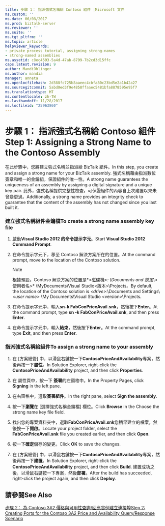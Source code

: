 ```yaml
---
title: 步驟 1： 指派強式名稱給 Contoso 組件 |Microsoft 文件
ms.custom: ''
ms.date: 06/08/2017
ms.prod: biztalk-server
ms.reviewer: ''
ms.suite: ''
ms.tgt_pltfrm: ''
ms.topic: article
helpviewer_keywords:
- private process tutorial, assigning strong-names
- strong-named assemblies
ms.assetid: c8ec4593-5a4d-47ab-8799-7b2cd3d15ffc
caps.latest.revision: 9
author: MandiOhlinger
ms.author: mandia
manager: anneta
ms.openlocfilehash: 2d388fc725b8aaeec4cbfa80c23bd5e2a1b42a27
ms.sourcegitcommit: 5abd0ed3f9e4858ffaaec5481bfa8878595e95f7
ms.translationtype: MT
ms.contentlocale: zh-TW
ms.lasthandoff: 11/28/2017
ms.locfileid: "25963860"
---
```

# <a name="step-1-assigning-a-strong-name-to-the-contoso-assembly"></a><span data-ttu-id="538a9-102">步驟 1： 指派強式名稱給 Contoso 組件</span><span class="sxs-lookup"><span data-stu-id="538a9-102">Step 1: Assigning a Strong Name to the Contoso Assembly</span></span>
<span data-ttu-id="538a9-103">在此步驟中，您將建立強式名稱並指派給 BizTalk 組件。</span><span class="sxs-lookup"><span data-stu-id="538a9-103">In this step, you create and assign a strong name for your BizTalk assembly.</span></span> <span data-ttu-id="538a9-104">強式名稱藉由指派數位簽章和唯一的金鑰組，保證組件的唯一性。</span><span class="sxs-lookup"><span data-stu-id="538a9-104">A strong name guarantees the uniqueness of an assembly by assigning a digital signature and a unique key pair.</span></span> <span data-ttu-id="538a9-105">此外，強式名稱提供完整性檢查，可保證組件的內容自上次建置以來未曾變更過。</span><span class="sxs-lookup"><span data-stu-id="538a9-105">Additionally, a strong name provides an integrity check to guarantee that the content of the assembly has not changed since you last built it.</span></span>  
  
### <a name="to-create-a-strong-name-assembly-key-file"></a><span data-ttu-id="538a9-106">建立強式名稱組件金鑰檔</span><span class="sxs-lookup"><span data-stu-id="538a9-106">To create a strong name assembly key file</span></span>  
  
1.  <span data-ttu-id="538a9-107">啟動**Visual Studio 2012 的命令提示字元**。</span><span class="sxs-lookup"><span data-stu-id="538a9-107">Start **Visual Studio 2012 Command Prompt**.</span></span>  
  
2.  <span data-ttu-id="538a9-108">在命令提示字元下，移至 Contoso 解決方案所在的位置。</span><span class="sxs-lookup"><span data-stu-id="538a9-108">At the command prompt, move to the location of the Contoso solution.</span></span>  
  
    > [!NOTE]
    >  <span data-ttu-id="538a9-109">根據預設，Contoso 解決方案的位置是*\<磁碟機\>*: \Documents and 設定\\*\<使用者名\>* \MyDocuments\Visual Studio\<版本\>\Projects。</span><span class="sxs-lookup"><span data-stu-id="538a9-109">By default, the location of the Contoso solution is *\<drive\>*:\Documents and Settings\\*\<user name\>* \My Documents\Visual Studio \<version\>\Projects.</span></span>  
  
3.  <span data-ttu-id="538a9-110">在命令提示字元中，輸入**sn-k FabConPriceAvail.snk**，然後按下**Enter**。</span><span class="sxs-lookup"><span data-stu-id="538a9-110">At the command prompt, type **sn -k FabConPriceAvail.snk**, and then press **Enter**.</span></span>  
  
4.  <span data-ttu-id="538a9-111">在命令提示字元中，輸入**結束**，然後按下**Enter**。</span><span class="sxs-lookup"><span data-stu-id="538a9-111">At the command prompt, type **Exit**, and then press **Enter**.</span></span>  
  
### <a name="to-assign-a-strong-name-to-your-assembly"></a><span data-ttu-id="538a9-112">指派強式名稱給組件</span><span class="sxs-lookup"><span data-stu-id="538a9-112">To assign a strong name to your assembly</span></span>  
  
1.  <span data-ttu-id="538a9-113">在 [方案總管] 中，以滑鼠右鍵按一下**ContosoPriceAndAvailability**專案，然後再按一下**屬性**。</span><span class="sxs-lookup"><span data-stu-id="538a9-113">In Solution Explorer, right-click the **ContosoPriceAndAvailability** project, and then click **Properties**.</span></span>  
  
2.  <span data-ttu-id="538a9-114">在 屬性頁中，按一下 **簽署**的左窗格中。</span><span class="sxs-lookup"><span data-stu-id="538a9-114">In the Property Pages, click **Signing** in the left pane.</span></span>  
  
3.  <span data-ttu-id="538a9-115">在右窗格中，選取**簽署組件**。</span><span class="sxs-lookup"><span data-stu-id="538a9-115">In the right pane, select **Sign the assembly**.</span></span>  
  
4.  <span data-ttu-id="538a9-116">按一下**瀏覽**在 [選擇強式名稱金鑰檔] 欄位。</span><span class="sxs-lookup"><span data-stu-id="538a9-116">Click **Browse** in the Choose the strong name key file field.</span></span>  
  
5.  <span data-ttu-id="538a9-117">找出您的專案資料夾中，選取**FabConPriceAvail.snk**您稍早建立的檔案，然後按一下**開啟**。</span><span class="sxs-lookup"><span data-stu-id="538a9-117">Locate your project folder, select the **FabConPriceAvail.snk** file you created earlier, and then click **Open**.</span></span>  
  
6.  <span data-ttu-id="538a9-118">按一下**確定**儲存的變更。</span><span class="sxs-lookup"><span data-stu-id="538a9-118">Click **OK** to save the changes.</span></span>  
  
7.  <span data-ttu-id="538a9-119">在 [方案總管] 中，以滑鼠右鍵按一下**ContosoPriceAndAvailability**專案，然後再按一下**建置**。</span><span class="sxs-lookup"><span data-stu-id="538a9-119">In Solution Explorer, right-click the **ContosoPriceAndAvailability** project, and then click **Build**.</span></span> <span data-ttu-id="538a9-120">建置成功之後，以滑鼠右鍵按一下專案，然後**部署**。</span><span class="sxs-lookup"><span data-stu-id="538a9-120">After the build has succeeded, right-click the project again, and then click **Deploy**.</span></span>  
  
## <a name="see-also"></a><span data-ttu-id="538a9-121">請參閱</span><span class="sxs-lookup"><span data-stu-id="538a9-121">See Also</span></span>  
 [<span data-ttu-id="538a9-122">步驟 2： 為 Contoso 3A2 價格與可用性查詢/回應實例建立連接埠</span><span class="sxs-lookup"><span data-stu-id="538a9-122">Step 2: Creating Ports for the Contoso 3A2 Price and Availability Query/Response Scenario</span></span>](step-2-create-ports-for-contoso-3a2-price-and-availability-query.md)